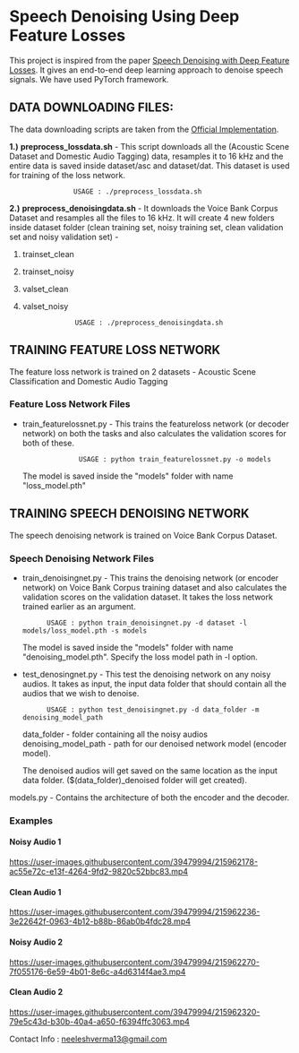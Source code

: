 # Speech Denoising Using Deep Feature Losses

This project is inspired from the paper [Speech Denoising with Deep Feature Losses](https://arxiv.org/pdf/1806.10522.pdf). It gives an end-to-end deep learning approach to denoise speech signals. We have used PyTorch framework.

## DATA DOWNLOADING FILES: ##

The data downloading scripts are taken from the [Official Implementation](https://github.com/francoisgermain/SpeechDenoisingWithDeepFeatureLosses). 

**1.)** **preprocess_lossdata.sh** - This script downloads all the (Acoustic Scene Dataset and Domestic Audio Tagging) data, resamples it to 16 kHz and the entire data is saved inside dataset/asc and dataset/dat. This dataset is used for training of the loss network.

					USAGE : ./preprocess_lossdata.sh

**2.)** **preprocess_denoisingdata.sh** - It downloads the Voice Bank Corpus Dataset and resamples all the files to 16 kHz. It will create 4 new folders inside dataset folder (clean training set, noisy training set, clean validation set and noisy validation set) - 
1) trainset_clean
2) trainset_noisy
3) valset_clean
4) valset_noisy

					USAGE : ./preprocess_denoisingdata.sh

## TRAINING FEATURE LOSS NETWORK ##

The feature loss network is trained on 2 datasets - Acoustic Scene Classification and Domestic Audio Tagging
### Feature Loss Network Files ###

* train_featurelossnet.py - This trains the featureloss network (or decoder network) on both the tasks and also calculates the validation scores for both of these.

					USAGE : python train_featurelossnet.py -o models

   The model is saved inside the "models" folder with name "loss_model.pth"



## TRAINING SPEECH DENOISING NETWORK ## 

The speech denoising network is trained on Voice Bank Corpus Dataset.

### Speech Denoising Network Files ###

* train_denoisingnet.py - This trains the denoising network (or encoder network) on Voice Bank Corpus training dataset and also calculates the validation scores on the validation dataset. It takes the loss network trained earlier as an argument.
						
			USAGE : python train_denoisingnet.py -d dataset -l models/loss_model.pth -s models

   The model is saved inside the "models" folder with name "denoising_model.pth". Specify the loss model path in -l option.


* test_denosingnet.py - This test the denoising network on any noisy audios. It takes as input, the input data folder that should contain all the audios that we wish to denoise.

			USAGE : python test_denoisingnet.py -d data_folder -m denoising_model_path

   data_folder - folder containing all the noisy audios   
   denoising_model_path - path for our denoised network model (encoder model).  

   The denoised audios will get saved on the same location as the input data folder. ($(data_folder)_denoised folder will get created).


models.py - Contains the architecture of both the encoder and the decoder.



### Examples
#### Noisy Audio 1



https://user-images.githubusercontent.com/39479994/215962178-ac55e72c-e13f-4264-9fd2-9820c52bbc83.mp4


#### Clean Audio 1


https://user-images.githubusercontent.com/39479994/215962236-3e22642f-0963-4b12-b88b-86ab0b4fdc28.mp4


#### Noisy Audio 2



https://user-images.githubusercontent.com/39479994/215962270-7f055176-6e59-4b01-8e6c-a4d6314f4ae3.mp4


#### Clean Audio 2


https://user-images.githubusercontent.com/39479994/215962320-79e5c43d-b30b-40a4-a650-f6394ffc3063.mp4




Contact Info : neeleshverma13@gmail.com
